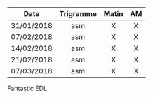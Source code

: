 |Date | Trigramme | Matin  | AM  |
|-----|:---------:|:------:|:---:|
| 31/01/2018 | asm |   X   |  X  |
| 07/02/2018 | asm |   X   |  X  |
| 14/02/2018 | asm |   X   |  X  |
| 21/02/2018 | asm |   X   |  X  |
| 07/03/2018 | asm |   X   |  X  

Fantastic EDL
